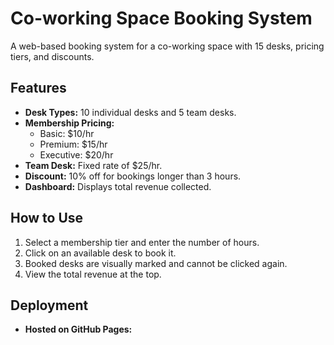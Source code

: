 # Co-working Space Booking System

A web-based booking system for a co-working space with 15 desks, pricing tiers, and discounts.

## Features
- **Desk Types:** 10 individual desks and 5 team desks.
- **Membership Pricing:**
  - Basic: $10/hr
  - Premium: $15/hr
  - Executive: $20/hr
- **Team Desk:** Fixed rate of $25/hr.
- **Discount:** 10% off for bookings longer than 3 hours.
- **Dashboard:** Displays total revenue collected.

## How to Use
1. Select a membership tier and enter the number of hours.
2. Click on an available desk to book it.
3. Booked desks are visually marked and cannot be clicked again.
4. View the total revenue at the top.

## Deployment
- **Hosted on GitHub Pages:**

